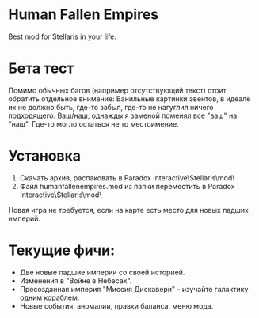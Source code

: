 # Human Fallen Empires
Best mod for Stellaris in your life.


# Бета тест

Помимо обычных багов (например отсутствующий текст) стоит обратить отдельное внимание:
Ванильные картинки эвентов, в идеале их не должно быть, где-то забыл, где-то не нагуглил ничего подходящего.
Ваш/наш, однажды я заменой поменял все "ваш" на "наш". Где-то могло остаться не то местоимение.


# Установка
1. Скачать архив, распаковать в Paradox Interactive\Stellaris\mod\
2. Файл humanfallenempires.mod из папки переместить в Paradox Interactive\Stellaris\mod\

Новая игра не требуется, если на карте есть место для новых падших империй.

# Текущие фичи:
* Две новые падшие империи со своей историей.
* Изменения в "Войне в Небесах".
* Пресозданная империя "Миссия Дискавери" - изучайте галактику одним кораблем.
* Новые события, аномалии, правки баланса, меню мода.
